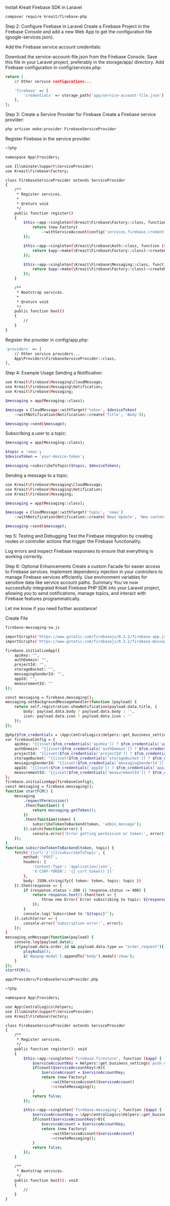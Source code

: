 Install Kreait Firebase SDK in Laravel

```bash
composer require kreait/firebase-php
```

Step 2: Configure Firebase in Laravel
Create a Firebase Project in the Firebase Console and add a new Web App to get the configuration file (google-services.json).

Add the Firebase service account credentials:

Download the service-account-file.json from the Firebase Console.
Save this file in your Laravel project, preferably in the storage/app/ directory.
Add Firebase configuration in config/services.php:

```bash
return [
    // Other service configurations...

    'firebase' => [
        'credentials' => storage_path('app/service-account-file.json'),
    ],
];
```

Step 3: Create a Service Provider for Firebase
Create a Firebase service provider:

```bash
php artisan make:provider FirebaseServiceProvider
```

Register Firebase in the service provider:
```bash
<?php

namespace App\Providers;

use Illuminate\Support\ServiceProvider;
use Kreait\Firebase\Factory;

class FirebaseServiceProvider extends ServiceProvider
{
    /**
     * Register services.
     *
     * @return void
     */
    public function register()
    {
        $this->app->singleton(\Kreait\Firebase\Factory::class, function ($app) {
            return (new Factory)
                ->withServiceAccount(config('services.firebase.credentials'));
        });

        $this->app->singleton(\Kreait\Firebase\Auth::class, function ($app) {
            return $app->make(\Kreait\Firebase\Factory::class)->createAuth();
        });

        $this->app->singleton(\Kreait\Firebase\Messaging::class, function ($app) {
            return $app->make(\Kreait\Firebase\Factory::class)->createMessaging();
        });
    }

    /**
     * Bootstrap services.
     *
     * @return void
     */
    public function boot()
    {
        //
    }
}
```

Register the provider in config/app.php:
```bash
'providers' => [
    // Other service providers...
    App\Providers\FirebaseServiceProvider::class,
],
```

Step 4: Example Usage
Sending a Notification:
```bash
use Kreait\Firebase\Messaging\CloudMessage;
use Kreait\Firebase\Messaging\Notification;
use Kreait\Firebase\Messaging;

$messaging = app(Messaging::class);

$message = CloudMessage::withTarget('token', $deviceToken)
    ->withNotification(Notification::create('Title', 'Body'));

$messaging->send($message);
```

Subscribing a user to a topic:
```bash
$messaging = app(Messaging::class);

$topic = 'news';
$deviceToken = 'your-device-token';

$messaging->subscribeToTopic($topic, $deviceToken);
```

Sending a message to a topic:
```bash
use Kreait\Firebase\Messaging\CloudMessage;
use Kreait\Firebase\Messaging\Notification;
use Kreait\Firebase\Messaging;

$messaging = app(Messaging::class);

$message = CloudMessage::withTarget('topic', 'news')
    ->withNotification(Notification::create('News Update', 'New content available!'));

$messaging->send($message);
```

tep 5: Testing and Debugging
Test the Firebase integration by creating routes or controller actions that trigger the Firebase functionality.

Log errors and inspect Firebase responses to ensure that everything is working correctly.

Step 6: Optional Enhancements
Create a custom Facade for easier access to Firebase services.
Implement dependency injection in your controllers to manage Firebase services efficiently.
Use environment variables for sensitive data like service account paths.
Summary
You've now successfully integrated Kreait Firebase PHP SDK into your Laravel project, allowing you to send notifications, manage topics, and interact with Firebase features programmatically.

Let me know if you need further assistance!




Create File
```bash
firebase-messaging-sw.js
```

```bash
importScripts('https://www.gstatic.com/firebasejs/8.3.2/firebase-app.js');
importScripts('https://www.gstatic.com/firebasejs/8.3.2/firebase-messaging.js');

firebase.initializeApp({
    apiKey: "",
    authDomain: "",
    projectId: "",
    storageBucket: "",
    messagingSenderId: "",
    appId: "",
    measurementId: ""
});

const messaging = firebase.messaging();
messaging.setBackgroundMessageHandler(function (payload) {
    return self.registration.showNotification(payload.data.title, {
        body: payload.data.body ? payload.data.body : '',
        icon: payload.data.icon ? payload.data.icon : ''
    });
});
```


```bash
@php($fcm_credentials = \App\CentralLogics\Helpers::get_business_settings('fcm_credentials'))
var firebaseConfig = {
    apiKey: "{{isset($fcm_credentials['apiKey']) ? $fcm_credentials['apiKey'] : ''}}",
    authDomain: "{{isset($fcm_credentials['authDomain']) ? $fcm_credentials['authDomain'] : ''}}",
    projectId: "{{isset($fcm_credentials['projectId']) ? $fcm_credentials['projectId'] : ''}}",
    storageBucket: "{{isset($fcm_credentials['storageBucket']) ? $fcm_credentials['storageBucket'] : ''}}",
    messagingSenderId: "{{isset($fcm_credentials['messagingSenderId']) ? $fcm_credentials['messagingSenderId'] : ''}}",
    appId: "{{isset($fcm_credentials['appId']) ? $fcm_credentials['appId'] : ''}}",
    measurementId: "{{isset($fcm_credentials['measurementId']) ? $fcm_credentials['measurementId'] : ''}}"
};
firebase.initializeApp(firebaseConfig);
const messaging = firebase.messaging();
function startFCM() {
    messaging
        .requestPermission()
        .then(function() {
            return messaging.getToken();
        })
        .then(function(token) {
            subscribeTokenToBackend(token, 'admin_message');
        }).catch(function(error) {
            console.error('Error getting permission or token:', error);
    });
}
function subscribeTokenToBackend(token, topic) {
    fetch('{{url('/')}}/subscribeToTopic', {
        method: 'POST',
        headers: {
            'Content-Type': 'application/json',
            'X-CSRF-TOKEN': '{{ csrf_token() }}'
        },
        body: JSON.stringify({ token: token, topic: topic })
    }).then(response => {
        if (response.status < 200 || response.status >= 400) {
            return response.text().then(text => {
                throw new Error(`Error subscribing to topic: ${response.status} - ${text}`);
            });
        }
        console.log(`Subscribed to "${topic}"`);
    }).catch(error => {
        console.error('Subscription error:', error);
    });
}
messaging.onMessage(function(payload) {
    console.log(payload.data);
    if(payload.data.order_id && payload.data.type == "order_request"){
        playAudio();
        $('#popup-modal').appendTo("body").modal('show');
    }
});
startFCM();
```

```bash
app/Providers/FirebaseServiceProvider.php
```

```bash
<?php

namespace App\Providers;

use App\CentralLogics\Helpers;
use Illuminate\Support\ServiceProvider;
use Kreait\Firebase\Factory;

class FirebaseServiceProvider extends ServiceProvider
{
    /**
     * Register services.
     */
    public function register(): void
    {
        $this->app->singleton('firebase.firestore', function ($app) {
            $serviceAccountKey = Helpers::get_business_settings('push_notification_service_file_content')??[];
            if(count($serviceAccountKey)>0){
                $serviceAccount = $serviceAccountKey;
                return (new Factory)
                    ->withServiceAccount($serviceAccount)
                    ->createMessaging();
            }
            return false;
        });

        $this->app->singleton('firebase.messaging', function ($app) {
            $serviceAccountKey = \App\CentralLogics\Helpers::get_business_settings('push_notification_service_file_content')??[];
            if(count($serviceAccountKey)>0){
                $serviceAccount = $serviceAccountKey;
                return (new Factory)
                    ->withServiceAccount($serviceAccount)
                    ->createMessaging();
            }
            return false;
        });
    }

    /**
     * Bootstrap services.
     */
    public function boot(): void
    {
        //
    }
}
```
